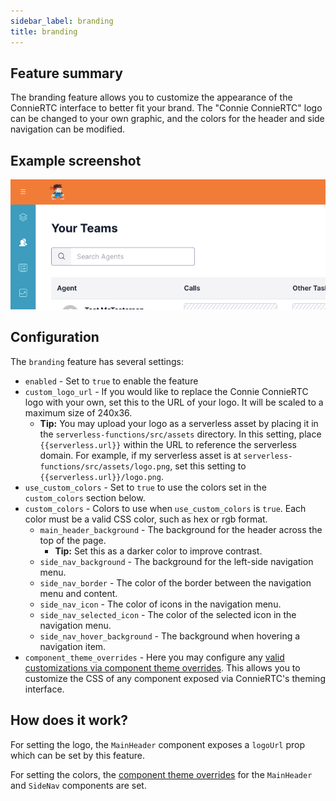 ```yaml
---
sidebar_label: branding
title: branding
---
```


## Feature summary

The branding feature allows you to customize the appearance of the ConnieRTC interface to better fit your brand. The "Connie ConnieRTC" logo can be changed to your own graphic, and the colors for the header and side navigation can be modified.

## Example screenshot

![Branding feature](/img/features/branding/screenshot.jpg)

## Configuration

The `branding` feature has several settings:

- `enabled` - Set to `true` to enable the feature
- `custom_logo_url` - If you would like to replace the Connie ConnieRTC logo with your own, set this to the URL of your logo. It will be scaled to a maximum size of 240x36.
  - **Tip:** You may upload your logo as a serverless asset by placing it in the `serverless-functions/src/assets` directory. In this setting, place `{{serverless.url}}` within the URL to reference the serverless domain. For example, if my serverless asset is at `serverless-functions/src/assets/logo.png`, set this setting to `{{serverless.url}}/logo.png`.
- `use_custom_colors` - Set to `true` to use the colors set in the `custom_colors` section below.
- `custom_colors` - Colors to use when `use_custom_colors` is `true`. Each color must be a valid CSS color, such as hex or rgb format.
  - `main_header_background` - The background for the header across the top of the page.
    - **Tip:** Set this as a darker color to improve contrast.
  - `side_nav_background` - The background for the left-side navigation menu.
  - `side_nav_border` - The color of the border between the navigation menu and content.
  - `side_nav_icon` - The color of icons in the navigation menu.
  - `side_nav_selected_icon` - The color of the selected icon in the navigation menu.
  - `side_nav_hover_background` - The background when hovering a navigation item.
- `component_theme_overrides` - Here you may configure any [valid customizations via component theme overrides](https://assets.flex.twilio.com/docs/releases/flex-ui/latest/theming/Theme/). This allows you to customize the CSS of any component exposed via ConnieRTC's theming interface.

## How does it work?

For setting the logo, the `MainHeader` component exposes a `logoUrl` prop which can be set by this feature.

For setting the colors, the [component theme overrides](https://www.twilio.com/docs/flex/developer/ui-and-plugins/themes-branding-styling) for the `MainHeader` and `SideNav` components are set.
